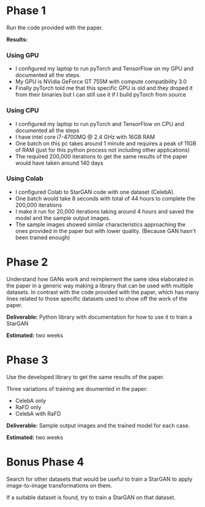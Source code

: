
# Phase 1

Run the code provided with the paper.

**Results:**

### Using GPU

- I configured my laptop to run pyTorch and TensorFlow on my GPU and documented all the steps.
- My GPU is NVidia GeForce GT 755M with compute compatibility 3.0
- Finally pyTorch told me that this specific GPU is old and they droped it from their binaries but I can still use it if I build pyTorch from source

### Using CPU

- I configured my laptop to run pyTorch and TensorFlow on CPU and documented all the steps
- I have intel core i7-4700MQ @ 2.4 GHz with 16GB RAM
- One batch on this pc takes around 1 minute and requires a peak of 11GB of RAM (just for this python process not including other applications)
- The required 200,000 iterations to get the same results of the paper would have taken around 140 days

### Using Colab

- I configured Colab to StarGAN code with one dataset (CelebA).
- One batch would take 8 seconds with total of 44 hours to complete the 200,000 iterations
- I make it run for 20,000 iterations taking around 4 hours and saved the model and the sample output images.
- The sample images showed similar characteristics approaching the ones provided in the paper but with lower quality. (Because GAN hasn't been trained enough)

# Phase 2

Understand how GANs work and reimplement the same idea elaborated in the paper in a generic way making a library that can be used with multiple datasets. In contrast with the code provided with the paper, which has many lines related to those specific datasets used to show off the work of the paper.

**Deliverable:** Python library with documentation for how to use it to train a StarGAN

**Estimated:** two weeks

# Phase 3

Use the developed library to get the same results of the paper.

Three variations of training are doumented in the paper:
- CelebA only
- RaFD only
- CelebA with RaFD

**Deliverable:** Sample output images and the trained model for each case.

**Estimated:** two weeks

# Bonus Phase 4

Search for other datasets that would be useful to train a StarGAN to apply image-to-image transformations on them.

If a suitable dataset is found, try to train a StarGAN on that dataset.
